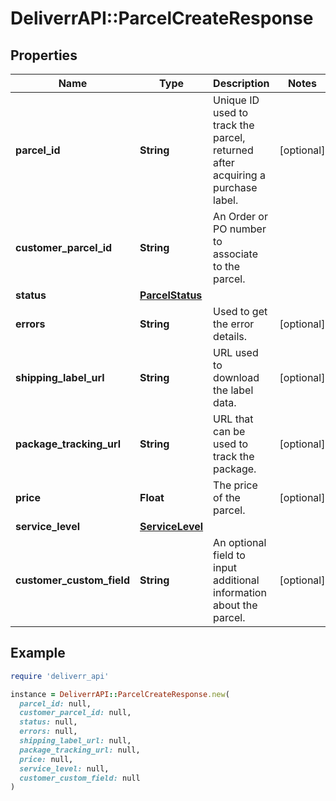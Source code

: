 # DeliverrAPI::ParcelCreateResponse

## Properties

| Name | Type | Description | Notes |
| ---- | ---- | ----------- | ----- |
| **parcel_id** | **String** | Unique ID used to track the parcel, returned after acquiring a purchase label. | [optional] |
| **customer_parcel_id** | **String** | An Order or PO number to associate to the parcel. |  |
| **status** | [**ParcelStatus**](ParcelStatus.md) |  |  |
| **errors** | **String** | Used to get the error details. | [optional] |
| **shipping_label_url** | **String** | URL used to download the label data. | [optional] |
| **package_tracking_url** | **String** | URL that can be used to track the package. | [optional] |
| **price** | **Float** | The price of the parcel. | [optional] |
| **service_level** | [**ServiceLevel**](ServiceLevel.md) |  |  |
| **customer_custom_field** | **String** | An optional field to input additional information about the parcel. | [optional] |

## Example

```ruby
require 'deliverr_api'

instance = DeliverrAPI::ParcelCreateResponse.new(
  parcel_id: null,
  customer_parcel_id: null,
  status: null,
  errors: null,
  shipping_label_url: null,
  package_tracking_url: null,
  price: null,
  service_level: null,
  customer_custom_field: null
)
```

